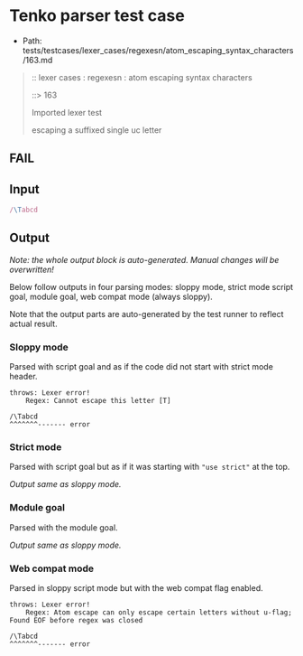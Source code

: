 # Tenko parser test case

- Path: tests/testcases/lexer_cases/regexesn/atom_escaping_syntax_characters/163.md

> :: lexer cases : regexesn : atom escaping syntax characters
>
> ::> 163
>
> Imported lexer test
>
> escaping a suffixed single uc letter

## FAIL

## Input

`````js
/\Tabcd
`````

## Output

_Note: the whole output block is auto-generated. Manual changes will be overwritten!_

Below follow outputs in four parsing modes: sloppy mode, strict mode script goal, module goal, web compat mode (always sloppy).

Note that the output parts are auto-generated by the test runner to reflect actual result.

### Sloppy mode

Parsed with script goal and as if the code did not start with strict mode header.

`````
throws: Lexer error!
    Regex: Cannot escape this letter [T]

/\Tabcd
^^^^^^^------- error
`````

### Strict mode

Parsed with script goal but as if it was starting with `"use strict"` at the top.

_Output same as sloppy mode._

### Module goal

Parsed with the module goal.

_Output same as sloppy mode._

### Web compat mode

Parsed in sloppy script mode but with the web compat flag enabled.

`````
throws: Lexer error!
    Regex: Atom escape can only escape certain letters without u-flag; Found EOF before regex was closed

/\Tabcd
^^^^^^^------- error
`````

